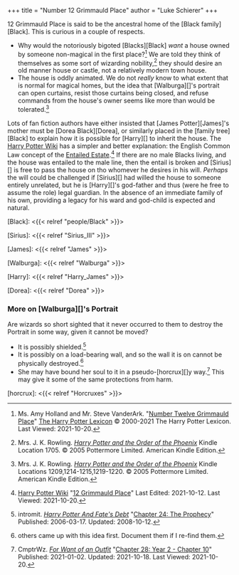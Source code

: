 +++
title = "Number 12 Grimmauld Place"
author = "Luke Schierer"
+++

12 Grimmauld Place is said to be the ancestral home of the [Black
family][Black].  This is curious in a couple of respects.  

* Why would the notoriously bigoted [Blacks][Black] *want* a house owned by
  someone non-magical in the first place?[^211020-1] We are told they think of
  themselves as some sort of wizarding nobility,[^211020-2] they should desire
  an old manner house or castle, not a relatively modern town house. 
* The house is oddly animated.  We do not *really* know to what extent that is
  normal for magical homes, but the idea that [Walburga][]'s portrait can open
  curtains, resist those curtains being closed, and refuse commands from the
  house's owner seems like more than would be tolerated.[^211020-3]

Lots of fan fiction authors have either insisted that [James Potter][James]'s
mother must be [Dorea Black][Dorea], or similarly placed in the [family
tree][Black] to explain how it is possible for [Harry][] to inherit the house.
The [Harry Potter Wiki] has a simpler and better explanation: the English
Common Law concept of the [Entailed Estate][wEE1].[^211020-4]  If there are no
male Blacks living, and the house was entailed to the male line, then the
entail is broken and [Sirius][] is free to pass the house on tho whomever he
desires in his will.  *Perhaps* the will could be challenged if [Sirius][] had
willed the house to someone entirely unrelated, but he is [Harry][]'s
god-father and thus (were he free to assume the role) legal guardian.  In the
absence of an immediate family of his own, providing a legacy for his ward and
god-child is expected and natural. 

[wEE1]: http://en.wikipedia.org/wiki/Fee_tail

[Black]: <{{< relref "people/Black" >}}>

[Sirius]: <{{< relref "Sirius_III" >}}>

[James]: <{{< relref "James" >}}>

[Walburga]: <{{< relref "Walburga" >}}>

[Harry]: <{{< relref "Harry_James" >}}>

[Dorea]: <{{< relref "Dorea" >}}>

[Harry Potter Wiki]: <https://harrypotter.fandom.com/wiki>

[^211020-4]: [Harry Potter Wiki](https://harrypotter.fandom.com/wiki)
    "[12 Grimmauld Place](https://harrypotter.fandom.com/wiki/12_Grimmauld_Place)"
    Last Edited: 2021-10-12. Last Viewed: 2021-10-20. 

[^211020-3]: Mrs. J. K. Rowling.
    _[Harry Potter and the Order of the Phoenix](https://www.goodreads.com/book/show/2.Harry_Potter_and_the_Order_of_the_Phoenix)_
    Kindle Locations 1209,1214-1215,1219-1220. © 2005 Pottermore Limited. American Kindle Edition. 

[^211020-2]: Mrs. J. K. Rowling.
    _[Harry Potter and the Order of the Phoenix](https://www.goodreads.com/book/show/2.Harry_Potter_and_the_Order_of_the_Phoenix)_
    Kindle Location 1705. © 2005 Pottermore Limited. American Kindle Edition. 

[^211020-1]: Ms. Amy Holland and Mr. Steve VanderArk.
    "[Number Twelve Grimmauld
    Place](https://www.hp-lexicon.org/place/great-britain-united-kingdom/england/london/grimmauld-place/number-twelve-grimmauld-place/)"
    [The Harry Potter Lexicon](https://www.hp-lexicon.org) © 2000-2021 The Harry
    Potter Lexicon. Last Viewed: 2021-10-20. 

### More on [Walburga][]'s Portrait

Are wizards so short sighted that it never occurred to them to destroy the
Portrait in some way, given it cannot be moved?

* It is possibly shielded.[^211020-5]
* It is possibly on a load-bearing wall, and so the wall it is on cannot be
  physically destroyed.[^211020-6]
* She may have bound her soul to it in a pseudo-[horcrux][]y
  way.[^211020-7] This may give it some of the same protections from harm.

[^211020-7]: CmptrWz.
    _[For Want of an Outfit](https://archiveofourown.org/works/28507302)_
    "[Chapter 28: Year 2 - Chapter 10](https://archiveofourown.org/works/28507302/chapters/78741424)"
    Published: 2021-01-02. Updated: 2021-10-18. Last Viewed: 2021-10-20.

[horcrux]: <{{< relref "Horcruxes" >}}>

[^211020-6]: others came up with this idea first. Document them if I re-find
    them.

[^211020-5]: intromit.
    _[Harry Potter And Fate's
    Debt](https://www.siye.co.uk/siye/viewstory.php?sid=11253)_
    "[Chapter 24: The Prophecy](https://www.siye.co.uk/siye/viewstory.php?sid=11253&chapter=24)"
    Published: 2006-03-17. Updated: 2008-10-12.

